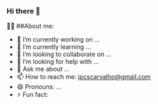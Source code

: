 ### Hi there 👋

:standing_man: ##About me:
- 🔭 I’m currently working on ...
- 🌱 I’m currently learning ...
- 👯 I’m looking to collaborate on ...
- 🤔 I’m looking for help with ...
- 💬 Ask me about ...
- 📫 How to reach me: jpcscarvalho@gmail.com
- 😄 Pronouns: ...
- ⚡ Fun fact: 


